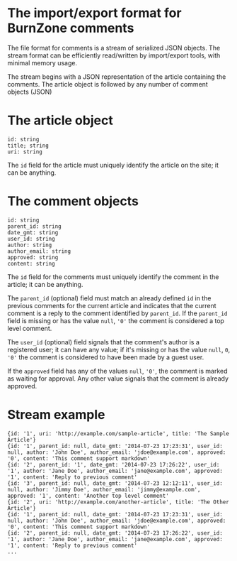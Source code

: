 # The import/export format for BurnZone comments

The file format for comments is a stream of serialized JSON objects. The stream
format can be efficiently read/written by import/export tools, with minimal
memory usage.

The stream begins with a JSON representation of the article containing the
comments.
The article object is followed by any number of comment objects (JSON)

# The article object

```
id: string
title; string
uri: string
```

The `id` field for the article must uniquely identify the article on the site;
it can be anything.

# The comment objects

```
id: string
parent_id: string
date_gmt: string
user_id: string
author: string
author_email: string
approved: string
content: string
```

The `id` field for the comments must uniquely identify the comment in the
article; it can be anything.

The `parent_id` (optional) field must match an already defined `id` in the
previous comments for the current article and indicates that the current comment
is a reply to the comment identified by `parent_id`. If the `parent_id` field is
missing or has the value `null`, `'0'` the comment is considered a top
level comment.

The `user_id` (optional) field signals that the comment's author is a registered
user; it can have any value; if it's missing or has the value `null`, `0`, `'0'`
the comment is considered to have been made by a guest user.

If the `approved` field has any of the values `null`, `'0'`, the
comment is marked as waiting for approval. Any other value signals that the
comment is already approved.

# Stream example
```
{id: '1', uri: 'http://example.com/sample-article', title: 'The Sample Article'}
{id: '1', parent_id: null, date_gmt: '2014-07-23 17:23:31', user_id: null, author: 'John Doe', author_email: 'jdoe@example.com', approved: '0', content: 'This comment support markdown'
{id: '2', parent_id: '1', date_gmt: '2014-07-23 17:26:22', user_id: '1', author: 'Jane Doe', author_email: 'jane@example.com', approved: '1', content: 'Reply to previous comment'
{id: '3', parent_id: null, date_gmt: '2014-07-23 12:12:11', user_id: null, author: 'Jimmy Doe', author_email: 'jimmy@example.com', approved: '1', content: 'Another top level comment'
{id: '2', uri: 'http://example.com/another-article', title: 'The Other Article'}
{id: '1', parent_id: null, date_gmt: '2014-07-23 17:23:31', user_id: null, author: 'John Doe', author_email: 'jdoe@example.com', approved: '0', content: 'This comment support markdown'
{id: '2', parent_id: null, date_gmt: '2014-07-23 17:26:22', user_id: '1', author: 'Jane Doe', author_email: 'jane@example.com', approved: '1', content: 'Reply to previous comment'
...
```
